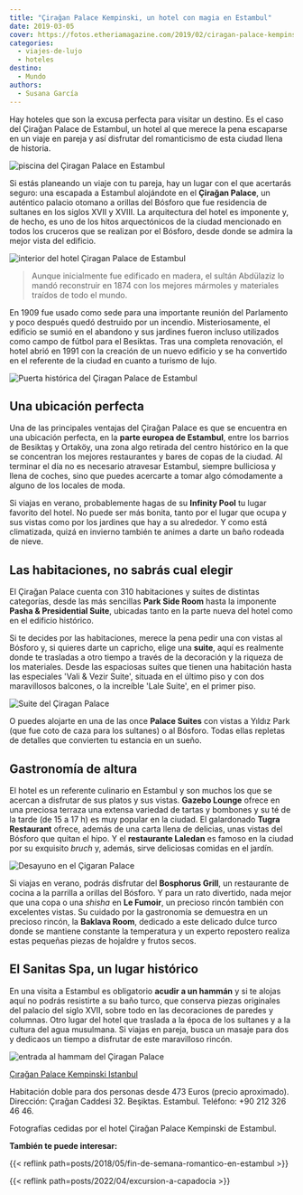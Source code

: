 ```yaml
---
title: "Çirağan Palace Kempinski, un hotel con magia en Estambul"
date: 2019-03-05
cover: https://fotos.etheriamagazine.com/2019/02/ciragan-palace-kempinski-istanbul-exterior.jpg
categories: 
  - viajes-de-lujo
  - hoteles
destino: 
  - Mundo
authors: 
  - Susana García
---
```


Hay hoteles que son la excusa perfecta para visitar un destino. Es el caso del Çirağan 
Palace de Estambul, un hotel al que merece la pena escaparse en un viaje en pareja y así 
disfrutar del romanticismo de esta ciudad llena de historia. 

![piscina del Çiragan Palace en Estambul](https://fotos.etheriamagazine.com/2019/02/ciragan-palace-kempinski-istanbul-exterior.jpg "Vistas del Bósforo desde el Çirağan Palace.")

Si estás planeando un viaje con tu pareja, hay un lugar con el que acertarás seguro: una 
escapada a Estambul alojándote en el **Çirağan Palace**, un auténtico palacio otomano a 
orillas del Bósforo que fue residencia de sultanes en los siglos XVII y XVIII. La 
arquitectura del hotel es imponente y, de hecho, es uno de los hitos arquectónicos de la 
ciudad mencionado en todos los cruceros que se realizan por el Bósforo, desde donde se 
admira la mejor vista del edificio. 

![interior del hotel Çiragan Palace de Estambul](https://fotos.etheriamagazine.com/2019/02/Çiragan-Palace-Gate.jpg "Entrada de la zona del palacio del Çirağan Palace de Estambul.")

> Aunque inicialmente fue edificado en madera, el sultán Abdülaziz lo mandó reconstruir en 
> 1874 con los mejores mármoles y materiales traídos de todo el mundo. 

En 1909 fue usado como sede para una importante reunión del Parlamento y poco después 
quedó destruido por un incendio. Misteriosamente, el edificio se sumió en el abandono y 
sus jardines fueron incluso utilizados como campo de fútbol para el Besiktas. Tras una 
completa renovación, el hotel abrió en 1991 con la creación de un nuevo edificio y se ha 
convertido en el referente de la ciudad en cuanto a turismo de lujo. 

![Puerta histórica del Çiragan Palace de Estambul](https://fotos.etheriamagazine.com/2019/02/Ciragan-Palace-Kempinski-Istanbul-atardecer.jpg "Exterior del hotel, con una de las puertas del palacio.")

## Una ubicación perfecta

Una de las principales ventajas del Çirağan Palace es que se encuentra en una ubicación 
perfecta, en la **parte europea de Estambul**, entre los barrios de Besiktaş y Ortaköy, 
una zona algo retirada del centro histórico en la que se concentran los mejores 
restaurantes y bares de copas de la ciudad. Al terminar el día no es necesario atravesar 
Estambul, siempre bulliciosa y llena de coches, sino que puedes acercarte a tomar algo 
cómodamente a alguno de los locales de moda. 

Si viajas en verano, probablemente hagas de su **Infinity Pool** tu lugar favorito del 
hotel. No puede ser más bonita, tanto por el lugar que ocupa y sus vistas como por los 
jardines que hay a su alrededor. Y como está climatizada, quizá en invierno también te 
animes a darte un baño rodeada de nieve. 

## Las habitaciones, no sabrás cual elegir

El Çirağan Palace cuenta con 310 habitaciones y suites de distintas categorías, desde 
las más sencillas **Park Side Room** hasta la imponente **Pasha & Presidential Suite**, 
ubicadas tanto en la parte nueva del hotel como en el edificio histórico. 

Si te decides por las habitaciones, merece la pena pedir una con vistas al Bósforo y, si 
quieres darte un capricho, elige una **suite**, aquí es realmente donde te trasladas a 
otro tiempo a través de la decoración y la riqueza de los materiales. Desde las 
espaciosas suites que tienen una habitación hasta las especiales 'Vali & Vezir Suite', 
situada en el último piso y con dos maravillosos balcones, o la increíble 'Lale Suite', 
en el primer piso. 

![Suite del Çiragan Palace](https://fotos.etheriamagazine.com/2019/02/çiragan-palace-sultan-suite.jpg "Una de las habitaciones de la Sultan Suite.")

O puedes alojarte en una de las once **Palace Suites** con vistas a Yıldız Park (que fue 
coto de caza para los sultanes) o al Bósforo. Todas ellas repletas de detalles que 
convierten tu estancia en un sueño. 

## Gastronomía de altura

El hotel es un referente culinario en Estambul y son muchos los que se acercan a 
disfrutar de sus platos y sus vistas. **Gazebo Lounge** ofrece en una preciosa terraza 
una extensa variedad de tartas y bombones y su té de la tarde (de 15 a 17 h) es muy 
popular en la ciudad. El galardonado **Tugra Restaurant** ofrece, además de una carta 
llena de delicias, unas vistas del Bósforo que quitan el hipo. Y el **restaurante 
Laledan** es famoso en la ciudad por su exquisito _bruch_ y, además, sirve deliciosas 
comidas en el jardín. 

![Desayuno en el Çigaran Palace](https://fotos.etheriamagazine.com/2019/02/Çiragan-Palace-Laledan-Restaurant.jpg "Brunch en el Laledan Restaurant.")

Si viajas en verano, podrás disfrutar del **Bosphorus Grill**, un restaurante de cocina 
a la parrilla a orillas del Bósforo. Y para un rato divertido, nada mejor que una copa o 
una _shisha_ en **Le Fumoir**, un precioso rincón también con excelentes vistas. Su 
cuidado por la gastronomía se demuestra en un precioso rincón, la **Baklava Room**, 
dedicado a este delicado dulce turco donde se mantiene constante la temperatura y un 
experto repostero realiza estas pequeñas piezas de hojaldre y frutos secos. 

## El Sanitas Spa, un lugar histórico

En una visita a Estambul es obligatorio **acudir a un hammán** y si te alojas aquí no 
podrás resistirte a su baño turco, que conserva piezas originales del palacio del siglo 
XVII, sobre todo en las decoraciones de paredes y columnas. Otro lugar del hotel que 
traslada a la época de los sultanes y a la cultura del agua musulmana. Si viajas en 
pareja, busca un masaje para dos y dedicaos un tiempo a disfrutar de este maravilloso 
rincón. 

![entrada al hammam del Çiragan Palace](https://fotos.etheriamagazine.com/2019/02/Çiragan-Palace-Hamam.jpg "Hamman Sanitas Spa.")

[Çırağan Palace Kempinski 
Istanbul](https://www.kempinski.com/en/istanbul/ciragan-palace/) 

Habitación doble para dos personas desde 473 Euros (precio aproximado). Dirección: 
Çırağan Caddesi 32. Beşiktas. Estambul. Teléfono: +90 212 326 46 46. 

Fotografías cedidas por el hotel Çirağan Palace Kempinski de Estambul. 

**También te puede interesar:** 

{{< reflink path=posts/2018/05/fin-de-semana-romantico-en-estambul >}} 

{{< reflink path=posts/2022/04/excursion-a-capadocia >}}
